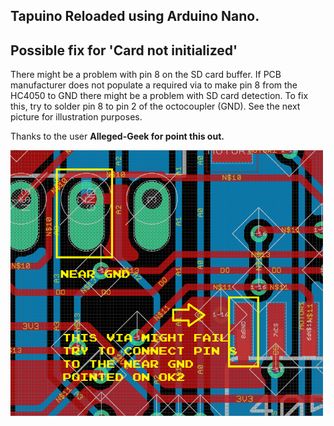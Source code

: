 ## Tapuino Reloaded using Arduino Nano.

## Possible fix for 'Card not initialized'

There might be a problem with pin 8 on the SD card buffer. If PCB manufacturer does not populate a required via to make pin 8 from the HC4050 to GND there might be a problem with SD card detection. To fix this, try to solder pin 8 to pin 2 of the octocoupler (GND). See the next picture for illustration purposes.

Thanks to the user <b>Alleged-Geek<b/> for point this out.

<img src="https://github.com/arananet/Tapuino-Reloaded/blob/master/images/tapufix.png?raw=true" width="500">
